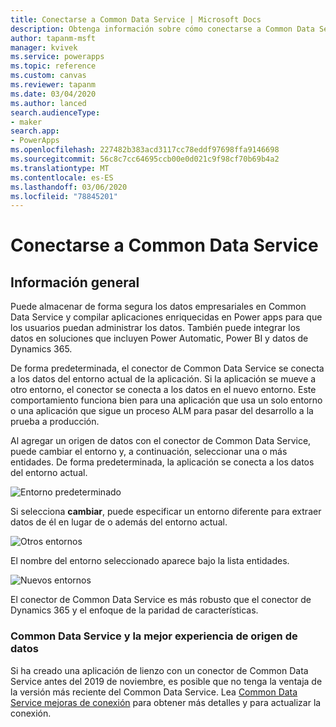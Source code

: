 ```yaml
---
title: Conectarse a Common Data Service | Microsoft Docs
description: Obtenga información sobre cómo conectarse a Common Data Service y usarlo para compilar aplicaciones en Power apps.
author: tapanm-msft
manager: kvivek
ms.service: powerapps
ms.topic: reference
ms.custom: canvas
ms.reviewer: tapanm
ms.date: 03/04/2020
ms.author: lanced
search.audienceType:
- maker
search.app:
- PowerApps
ms.openlocfilehash: 227482b383acd3117cc78eddf97698ffa9146698
ms.sourcegitcommit: 56c8c7cc64695ccb00e0d021c9f98cf70b69b4a2
ms.translationtype: MT
ms.contentlocale: es-ES
ms.lasthandoff: 03/06/2020
ms.locfileid: "78845201"
---
```

# <a name="connect-to-common-data-service"></a>Conectarse a Common Data Service

## <a name="overview"></a>Información general

Puede almacenar de forma segura los datos empresariales en Common Data Service y compilar aplicaciones enriquecidas en Power apps para que los usuarios puedan administrar los datos. También puede integrar los datos en soluciones que incluyen Power Automatic, Power BI y datos de Dynamics 365.

De forma predeterminada, el conector de Common Data Service se conecta a los datos del entorno actual de la aplicación. Si la aplicación se mueve a otro entorno, el conector se conecta a los datos en el nuevo entorno. Este comportamiento funciona bien para una aplicación que usa un solo entorno o una aplicación que sigue un proceso ALM para pasar del desarrollo a la prueba a producción.

Al agregar un origen de datos con el conector de Common Data Service, puede cambiar el entorno y, a continuación, seleccionar una o más entidades. De forma predeterminada, la aplicación se conecta a los datos del entorno actual.

![Entorno predeterminado](media/connection-common-data-service/common-data-service-connection-change-environment.png)

Si selecciona **cambiar**, puede especificar un entorno diferente para extraer datos de él en lugar de o además del entorno actual.

![Otros entornos](media/connection-common-data-service/common-data-service-connection-select-environment.png)

El nombre del entorno seleccionado aparece bajo la lista entidades.

![Nuevos entornos](media/connection-common-data-service/common-data-service-connection-after-change-environment.png)

El conector de Common Data Service es más robusto que el conector de Dynamics 365 y el enfoque de la paridad de características.

### <a name="common-data-service-and-the-improved-data-source-experience"></a>Common Data Service y la mejor experiencia de origen de datos

Si ha creado una aplicación de lienzo con un conector de Common Data Service antes del 2019 de noviembre, es posible que no tenga la ventaja de la versión más reciente del Common Data Service. Lea [Common Data Service mejoras de conexión](../use-native-cds-connector.md) para obtener más detalles y para actualizar la conexión.